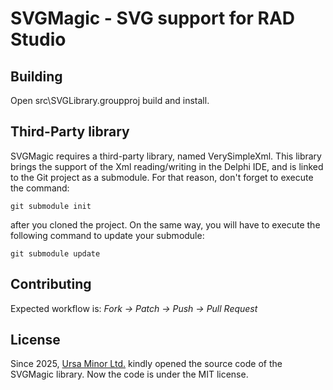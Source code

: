 # SVGMagic - SVG support for RAD Studio

## Building

Open src\SVGLibrary.groupproj build and install.

## Third-Party library

SVGMagic requires a third-party library, named VerySimpleXml. This library brings the support of the Xml reading/writing in the Delphi IDE, and is linked to the Git project as a submodule. For that reason, don't forget to execute the command:

```
git submodule init
```

after you cloned the project. On the same way, you will have to execute the following command to update your submodule:

```
git submodule update
```

## Contributing

Expected workflow is: _Fork -> Patch -> Push -> Pull Request_

## License

Since 2025, [Ursa Minor Ltd.](https://copytrans.studio/) kindly opened the source code of the SVGMagic library. Now the code is under the MIT license.
